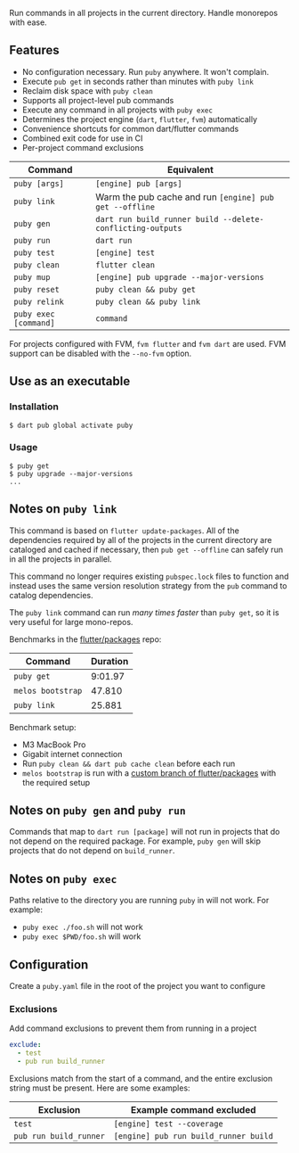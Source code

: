 Run commands in all projects in the current directory. Handle monorepos with ease.

## Features

- No configuration necessary. Run `puby` anywhere. It won't complain.
- Execute `pub get` in seconds rather than minutes with `puby link`
- Reclaim disk space with `puby clean`
- Supports all project-level pub commands
- Execute any command in all projects with `puby exec`
- Determines the project engine (`dart`, `flutter`, `fvm`) automatically
- Convenience shortcuts for common dart/flutter commands
- Combined exit code for use in CI
- Per-project command exclusions

| Command               | Equivalent                                                 |
| --------------------- | ---------------------------------------------------------- |
| `puby [args]`         | `[engine] pub [args]`                                      |
| `puby link`           | Warm the pub cache and run `[engine] pub get --offline`    |
| `puby gen`            | `dart run build_runner build --delete-conflicting-outputs` |
| `puby run`            | `dart run`                                                 |
| `puby test`           | `[engine] test`                                            |
| `puby clean`          | `flutter clean`                                            |
| `puby mup`            | `[engine] pub upgrade --major-versions`                    |
| `puby reset`          | `puby clean && puby get`                                   |
| `puby relink`         | `puby clean && puby link`                                  |
| `puby exec [command]` | `command`                                                  |

For projects configured with FVM, `fvm flutter` and `fvm dart` are used. FVM support can be disabled with the `--no-fvm` option.

## Use as an executable

### Installation

```console
$ dart pub global activate puby
```

### Usage

```console
$ puby get
$ puby upgrade --major-versions
...
```

## Notes on `puby link`

This command is based on `flutter update-packages`. All of the dependencies required by all of the projects in the current directory are cataloged and cached if necessary, then `pub get --offline` can safely run in all the projects in parallel.

This command no longer requires existing `pubspec.lock` files to function and instead uses the same version resolution strategy from the `pub` command to catalog dependencies.

The `puby link` command can run _many times faster_ than `puby get`, so it is very useful for large mono-repos.

Benchmarks in the [flutter/packages](https://github.com/flutter/packages) repo:

| Command           | Duration |
| ----------------- | -------- |
| `puby get`        | 9:01.97  |
| `melos bootstrap` | 47.810   |
| `puby link`       | 25.881   |

Benchmark setup:

- M3 MacBook Pro
- Gigabit internet connection
- Run `puby clean && dart pub cache clean` before each run
- `melos bootstrap` is run with a [custom branch of flutter/packages](https://github.com/Rexios80/packages_flutter/tree/puby_benchmarking) with the required setup

## Notes on `puby gen` and `puby run`

Commands that map to `dart run [package]` will not run in projects that do not depend on the required package. For example, `puby gen` will skip projects that do not depend on `build_runner`.

## Notes on `puby exec`

Paths relative to the directory you are running `puby` in will not work. For example:

- `puby exec ./foo.sh` will not work
- `puby exec $PWD/foo.sh` will work

## Configuration

Create a `puby.yaml` file in the root of the project you want to configure

### Exclusions

Add command exclusions to prevent them from running in a project

```yaml
exclude:
  - test
  - pub run build_runner
```

Exclusions match from the start of a command, and the entire exclusion string must be present. Here are some examples:

| Exclusion              | Example command excluded              |
| ---------------------- | ------------------------------------- |
| `test`                 | `[engine] test --coverage`            |
| `pub run build_runner` | `[engine] pub run build_runner build` |
